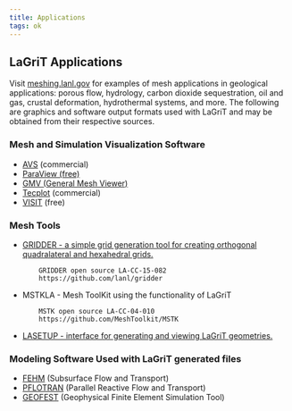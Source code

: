```yaml
---
title: Applications
tags: ok
---
```


LaGriT Applications
-------------------

Visit [meshing.lanl.gov](https://meshing.lanl.gov/proj/index.md) for
examples of mesh applications in geological applications: porous flow,
hydrology, carbon dioxide sequestration, oil and gas, crustal deformation, hydrothermal systems,
and more. The following are graphics and software output formats used
with LaGriT and may be obtained from their respective sources.

### Mesh and Simulation Visualization Software

-   [AVS](https://www.avs.com) (commercial)
-   [ParaView (free)](https://www.paraview.org)
-   [GMV (General Mesh
    Viewer)](https://www.generalmeshviewer.com/GMVHome.md)
-   [Tecplot](https://www.tecplot.com) (commercial)
-   [VISIT](https://computing.llnl.gov/vis/visit.md) (free)

### Mesh Tools

-   [GRIDDER - a simple grid generation tool for creating orthogonal
    quadralateral and hexahedral
    grids.](https://meshing.lanl.gov/gridder/gridder.md)

            GRIDDER open source LA-CC-15-082
            https://github.com/lanl/gridder

-   MSTKLA - Mesh ToolKit using the functionality of LaGriT

            MSTK open source LA-CC-04-010
            https://github.com/MeshToolkit/MSTK

-   [LASETUP - interface for generating and viewing LaGriT
    geometries.](lasetup.md)

### Modeling Software Used with LaGriT generated files

-   [FEHM](https://fehm.lanl.gov) (Subsurface Flow and Transport)
-   [PFLOTRAN](https://ees.lanl.gov/pflotran/) (Parallel Reactive Flow
    and Transport)
-   [GEOFEST](https://www.openchannelsoftware.com/projects/GeoFEST)
    (Geophysical Finite Element Simulation Tool)

